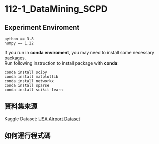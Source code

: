 # 112-1_DataMining_SCPD

## Experiment Enviroment
```
python == 3.8
numpy == 1.22
```
If you run in **conda enviroment**, you may need to install some necessary packages. <br>
Run following instruction to install package with **conda**:
```
conda install scipy
conda install matplotlib
conda install networkx
conda install sparse
conda install scikit-learn
```

## 資料集來源
Kaggle Dataset: [USA Airport Dataset](https://www.kaggle.com/datasets/flashgordon/usa-airport-dataset)

## 如何運行程式碼